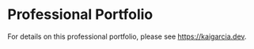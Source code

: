 # Professional Portfolio

For details on this professional portfolio, please see https://kaigarcia.dev.
